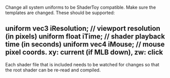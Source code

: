 
Change all system uniforms to be ShaderToy compatible. Make sure the templates are changed. These should be supported:

uniform vec3      iResolution;           // viewport resolution (in pixels)
uniform float     iTime;                 // shader playback time (in seconds)
uniform vec4      iMouse;                // mouse pixel coords. xy: current (if MLB down), zw: click
---
Each shader file that is included needs to be watched for changes so that the root shader can be re-read
and compiled.
